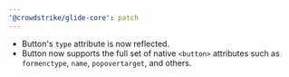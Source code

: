 ```yaml
---
'@crowdstrike/glide-core': patch
---
```


- Button's `type` attribute is now reflected.
- Button now supports the full set of native `<button>` attributes such as `formenctype`, `name`, `popovertarget`, and others.
